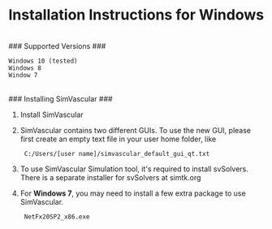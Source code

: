 
# Installation Instructions for Windows #

<br>
### Supported Versions ###
	
	Windows 10 (tested)
	Windows 8
	Window 7

<br>
### Installing SimVascular ###

1. Install SimVascular 

2. SimVascular contains two different GUIs. To use the new GUI, please first create an empty text file in your user home folder, like

		C:/Users/[user name]/simvascular_default_gui_qt.txt

3. To use SimVascular Simulation tool, it's required to install svSolvers. There is a separate installer for svSolvers at simtk.org

4. For **Windows 7**, you may need to install a few extra package to use SimVascular.

		NetFx20SP2_x86.exe

